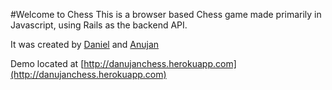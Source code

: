 #Welcome to Chess
This is a browser based Chess game made primarily in Javascript, using Rails as the backend API. 

It was created by [Daniel](https://github.com/breadbaker) and [Anujan](https://github.com/anujan)

Demo located at [http://danujanchess.herokuapp.com](http://danujanchess.herokuapp.com)
